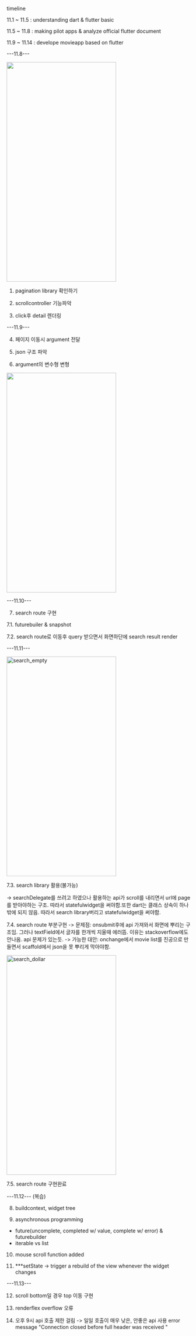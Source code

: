 timeline

11.1 ~ 11.5 : understanding dart & flutter basic

11.5 ~ 11.8 : making pilot apps & analyze official flutter document

11.9 ~ 11.14 : develope movieapp based on flutter

---11.8---

<img src="https://user-images.githubusercontent.com/53465675/200480143-cc67078f-eb5f-459a-8351-4ecd5a9d44b1.png" width="300" height="600">

1. pagination library 확인하기

2. scrollcontroller 기능파악

3. click후 detail 렌더링

---11.9---

4. 페이지 이동시 argument 전달

5. json 구조 파악

6. argument의 변수형 변형

<img width="300" height="600" src="https://user-images.githubusercontent.com/53465675/200992310-46b2ae4e-3116-4749-8d09-e0021c984f51.png">

---11.10---

7. search route 구현

7.1. futurebuiler & snapshot

7.2. search route로 이동후 query 받으면서 화면하단에 search result render

---11.11---

<img width="300" height="600" alt="search_empty" src="https://user-images.githubusercontent.com/53465675/201268251-bacfab57-2021-4daf-9786-97a8f3bd306c.png">

7.3. search library 활용(불가능)

-> searchDelegate를 쓰려고 하였으나 활용하는 api가 scroll를 내리면서 url에 page를 받아야하는 구조.
따라서 statefulwidget을 써야함.또한 dart는 클래스 상속이 하나밖에 되지 않음. 따라서 search library버리고 statefulwidget을 써야함.

7.4. search route 부분구현
-> 문제점: onsubmit후에 api 가져와서 화면에 뿌리는 구조임. 그러나 textField에서 글자를 한개씩 지울때 에러뜸.
이유는 stackoverflow에도 안나옴. api 문제가 있는듯.
-> 가능한 대안: onchange에서 movie list를 진공으로 만들면서 scaffold에서 json을 못 뿌리게 막아야함.

<img width="300" height="600" alt="search_dollar" src="https://user-images.githubusercontent.com/53465675/201346430-69ec42d6-e3a8-4101-b981-694c559077d6.png">

7.5. search route 구현완료

---11.12---
(복습)

8. buildcontext, widget tree

9. asynchronous programming

- future(uncomplete, completed w/ value, complete w/ error) & futurebuilder
- iterable vs list

10. mouse scroll function added

11. \*\*\*setState -> trigger a rebuild of the view whenever the widget changes

---11.13---

12. scroll bottom일 경우 top 이동 구현

13. renderflex overflow 오류

14. 오후 9시 api 호출 제한 걸림
    -> 일일 호출이 매우 낮은, 안좋은 api 사용
    error message
    "Connection closed before full header was received "
